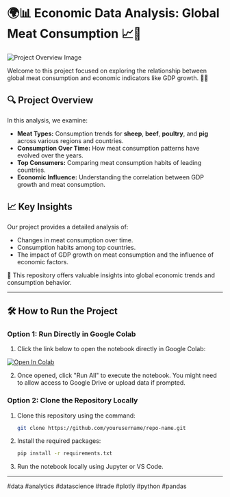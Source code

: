 # 🌍📊 Economic Data Analysis: Global Meat Consumption 📈🍖

![Project Overview Image](https://drive.google.com/uc?export=view&id=1vudsuVfy0ULFRcdumSgAvseSNYn3YHs7)

Welcome to this project focused on exploring the relationship between global meat consumption and economic indicators like GDP growth. 🥩✨

## 🔍 Project Overview
In this analysis, we examine:
- **Meat Types:** Consumption trends for **sheep**, **beef**, **poultry**, and **pig** across various regions and countries.
- **Consumption Over Time:** How meat consumption patterns have evolved over the years.
- **Top Consumers:** Comparing meat consumption habits of leading countries.
- **Economic Influence:** Understanding the correlation between GDP growth and meat consumption.

## 📈 Key Insights
Our project provides a detailed analysis of:
- Changes in meat consumption over time.
- Consumption habits among top countries.
- The impact of GDP growth on meat consumption and the influence of economic factors.

🚀 This repository offers valuable insights into global economic trends and consumption behavior.

---

## 🛠️ How to Run the Project

### Option 1: Run Directly in Google Colab
1. Click the link below to open the notebook directly in Google Colab:

[![Open In Colab](https://colab.research.google.com/assets/colab-badge.svg)](https://colab.research.google.com/drive/YOUR_NOTEBOOK_ID_HERE)

2. Once opened, click "Run All" to execute the notebook. You might need to allow access to Google Drive or upload data if prompted.

### Option 2: Clone the Repository Locally
1. Clone this repository using the command:
    ```bash
    git clone https://github.com/yourusername/repo-name.git
    ```
2. Install the required packages:
    ```bash
    pip install -r requirements.txt
    ```
3. Run the notebook locally using Jupyter or VS Code.

---

#data #analytics #datascience #trade #plotly #python #pandas
